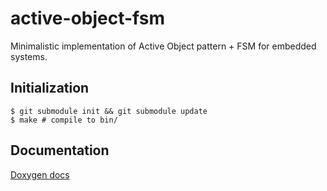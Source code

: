 # active-object-fsm
Minimalistic implementation of Active Object pattern + FSM for embedded systems.

## Initialization

	$ git submodule init && git submodule update
	$ make # compile to bin/

## Documentation

[Doxygen docs](https://polesskiy-dev.github.io/active-object-fsm/)


